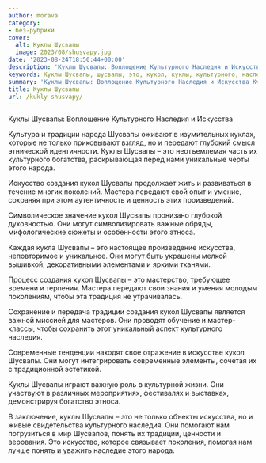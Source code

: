 ```yaml
---
author: morava
category:
- без-рубрики
cover:
  alt: Куклы Шусвапы
  image: 2023/08/shusvapy.jpg
date: '2023-08-24T18:50:44+00:00'
description: 'Куклы Шусвапы: Воплощение Культурного Наследия и Искусства Культура и традиции народа Шусвапы оживают в изумительных куклах, которые не только...'
keywords: Куклы Шусвапы, шусвапы, это, кукол, куклы, культурного, наследия, искусства, традиции, народа, передают, создания, могут, только, искусство, мастера
summary: 'Куклы Шусвапы: Воплощение Культурного Наследия и Искусства Культура и традиции народа Шусвапы оживают в изумительных куклах, которые не только...'
title: Куклы Шусвапы
url: /kukly-shusvapy/
---
```


Куклы Шусвапы: Воплощение Культурного Наследия и Искусства

Культура и традиции народа Шусвапы оживают в изумительных куклах, которые не только приковывают взгляд, но и передают глубокий смысл этнической идентичности. Куклы Шусвапы – это неотъемлемая часть их культурного богатства, раскрывающая перед нами уникальные черты этого народа.

Искусство создания кукол Шусвапы продолжает жить и развиваться в течение многих поколений. Мастера передают свой опыт и умение, сохраняя при этом аутентичность и ценность этих произведений.

Символическое значение кукол Шусвапы пронизано глубокой духовностью. Они могут символизировать важные обряды, мифологические сюжеты и особенности этого этноса.

Каждая кукла Шусвапы – это настоящее произведение искусства, неповторимое и уникальное. Они могут быть украшены мелкой вышивкой, декоративными элементами и яркими тканями.

Процесс создания кукол Шусвапы – это мастерство, требующее времени и терпения. Мастера передают свои знания и умения молодым поколениям, чтобы эта традиция не утрачивалась.

Сохранение и передача традиции создания кукол Шусвапы является важной миссией для мастеров. Они проводят обучение и мастер-классы, чтобы сохранить этот уникальный аспект культурного наследия.

Современные тенденции находят свое отражение в искусстве кукол Шусвапы. Они могут интегрировать современные элементы, сочетая их с традиционной эстетикой.

Куклы Шусвапы играют важную роль в культурной жизни. Они участвуют в различных мероприятиях, фестивалях и выставках, демонстрируя богатство этноса.

В заключение, куклы Шусвапы – это не только объекты искусства, но и живые свидетельства культурного наследия. Они помогают нам погрузиться в мир Шусвапов, понять их традиции, ценности и верования. Это искусство, которое связывает поколения, помогая нам лучше понять и уважить наследие этого народа.